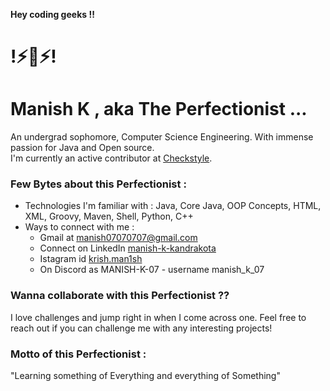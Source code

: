 **Hey coding geeks !!**
# !⚡🤖⚡!
# **Manish K** , aka  The Perfectionist ...

An undergrad sophomore, Computer Science Engineering. With immense passion for Java and Open source.\
I'm currently an active contributor at [Checkstyle](https://github.com/checkstyle/checkstyle).

### Few Bytes about this Perfectionist :

* Technologies I'm familiar with : Java, Core Java, OOP Concepts, HTML, XML, Groovy, Maven, Shell, Python, C++
* Ways to connect with me :
  * Gmail at manish07070707@gmail.com
  * Connect on LinkedIn [manish-k-kandrakota](https://www.linkedin.com/in/manish-k-kandrakota/)
  * Istagram id [krish.man1sh](https://www.instagram.com/krish.man1sh/)
  * On Discord as MANISH-K-07 - username manish_k_07

### Wanna collaborate with this Perfectionist ??

I love challenges and jump right in when I come across one. Feel free to reach out if you can challenge me with any interesting projects!

### Motto of this Perfectionist :

"Learning something of Everything and everything of Something"
